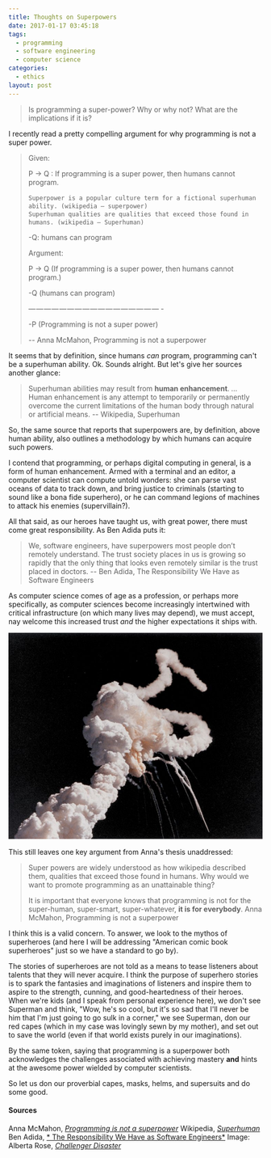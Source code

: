 ```yaml
---
title: Thoughts on Superpowers
date: 2017-01-17 03:45:18
tags:
  - programming
  - software engineering
  - computer science
categories:
  - ethics
layout: post
---
```


> Is programming a super-power? Why or why not? What are the implications if it is?

I recently read a pretty compelling argument for why programming is not a super power.

> Given:
>
> P → Q : If programming is a super power, then humans cannot program.
>
>     Superpower is a popular culture term for a fictional superhuman ability. (wikipedia — superpower)
>     Superhuman qualities are qualities that exceed those found in humans. (wikipedia — Superhuman)
>
> -Q: humans can program
>
> Argument:
>
> P → Q (If programming is a super power, then humans cannot program.)
>
> -Q (humans can program)
>
> — — — — — — — — — — — — — — — — — -
>
> -P (Programming is not a super power)
>
> -- Anna McMahon, Programming is not a superpower

<!-- more -->

It seems that by definition, since humans *can* program, programming can't be a superhuman ability. Ok. Sounds alright. But let's give her sources another glance:

> Superhuman abilities may result from **human enhancement**.
> *...*
> Human enhancement is any attempt to temporarily or permanently overcome the current limitations of the human body through natural or artificial means.
> -- Wikipedia, Superhuman

So, the same source that reports that superpowers are, by definition, above human ability, also outlines a methodology by which humans can acquire such powers.

I contend that programming, or perhaps digital computing in general, is a form of human enhancement. Armed with a terminal and an editor, a computer scientist can compute untold wonders: she can parse vast oceans of data to track down, and bring justice to criminals (starting to sound like a bona fide superhero), or he can command legions of machines to attack his enemies (supervillain?).

All that said, as our heroes have taught us, with great power, there must come great responsibility. As Ben Adida puts it:

> We, software engineers, have superpowers most people don’t remotely understand. The trust society places in us is growing so rapidly that the only thing that looks even remotely similar is the trust placed in doctors.
> -- Ben Adida, The Responsibility We Have as Software Engineers

As computer science comes of age as a profession, or perhaps more specifically, as computer sciences become increasingly intertwined with critical infrastructure (on which many lives may depend), we must accept, nay welcome this increased trust *and* the higher expectations it ships with.

![Challenger Disaster](/assets/images/wk00.challenger.jpg)

This still leaves one key argument from Anna's thesis unaddressed:

> Super powers are widely understood as how wikipedia described them, qualities that exceed those found in humans. Why would we want to promote programming as an unattainable thing?
>
> It is important that everyone knows that programming is not for the super-human, super-smart, super-whatever, **it is for everybody**.
> Anna McMahon, Programming is not a superpower

I think this is a valid concern. To answer, we look to the mythos of superheroes (and here I will be addressing "American comic book superheroes" just so we have a standard to go by).

The stories of superheroes are not told as a means to tease listeners about talents that they will never acquire. I think the purpose of superhero stories is to spark the fantasies and imaginations of listeners and inspire them to aspire to the strength, cunning, and good-heartedness of their heroes. When we're kids (and I speak from personal experience here), we don't see Superman and think, "Wow, he's so cool, but it's so sad that I'll never be him that I'm just going to go sulk in a corner," we see Superman, don our red capes (which in my case was lovingly sewn by my mother), and set out to save the world (even if that world exists purely in our imaginations).

By the same token, saying that programming is a superpower both acknowledges the challenges associated with achieving mastery **and** hints at the awesome power wielded by computer scientists.

So let us don our proverbial capes, masks, helms, and supersuits and do some good.

#### Sources

Anna McMahon, [*Programming is not a superpower*](https://medium.com/@annamcmahon/programming-is-not-a-superpower-607e017666e#.wcmb5az3p)
Wikipedia, [*Superhuman*](https://en.wikipedia.org/wiki/Superhuman)
Ben Adida, [* The Responsibility We Have as Software Engineers*](https://benlog.com/2015/05/23/the-responsibility-we-have-as-software-engineers)
Image: Alberta Rose, [*Challenger Disaster*](http://disasters.albertarose.org/challenger_disaster.html)
